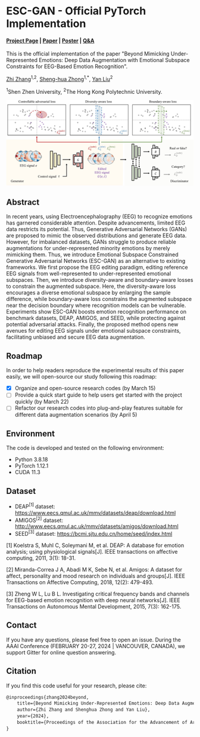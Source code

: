 # ESC-GAN - Official PyTorch Implementation

#### [Project Page](https://github.com/tczhangzhi/PyTorch-ESCGAN) | [Paper]() | [Poster](assets/poster.pdf) | [Q&A](https://app.gitter.im/#/room/!qsZoWNuxEXLNtnwSoI:gitter.im)

This is the official implementation of the paper "Beyond Mimicking Under-Represented Emotions: Deep Data Augmentation with Emotional Subspace Constraints for EEG-Based Emotion Recognition". 

[Zhi Zhang](https://github.com/tczhangzhi)<sup>1,2</sup>, [Sheng-hua Zhong](https://sheng-hua-zhong.weebly.com/)<sup>1,*</sup>, [Yan Liu](https://www4.comp.polyu.edu.hk/~csyliu/)<sup>2</sup>

<sup>1</sup>Shen Zhen University, <sup>2</sup>The Hong Kong Polytechnic University.

<div align="center">
    <img src="assets/framework.jpg">
</div>

## Abstract

In recent years, using Electroencephalography (EEG) to recognize emotions has garnered considerable attention. Despite advancements, limited EEG data restricts its potential. Thus, Generative Adversarial Networks (GANs) are proposed to mimic the observed distributions and generate EEG data. However, for imbalanced datasets, GANs struggle to produce reliable augmentations for under-represented minority emotions by merely mimicking them. Thus, we introduce Emotional Subspace Constrained Generative Adversarial Networks (ESC-GAN) as an alternative to existing frameworks. We first propose the EEG editing paradigm, editing reference EEG signals from well-represented to under-represented emotional subspaces. Then, we introduce diversity-aware and boundary-aware losses to constrain the augmented subspace. Here, the diversity-aware loss encourages a diverse emotional subspace by enlarging the sample difference, while boundary-aware loss constrains the augmented subspace near the decision boundary where recognition models can be vulnerable. Experiments show ESC-GAN boosts emotion recognition performance on benchmark datasets, DEAP, AMIGOS, and SEED, while protecting against potential adversarial attacks. Finally, the proposed method opens new avenues for editing EEG signals under emotional subspace constraints, facilitating unbiased and secure EEG data augmentation.

## Roadmap

In order to help readers reproduce the experimental results of this paper easily, we will open-source our study following this roadmap:

- [x] Organize and open-source research codes (by March 15)
- [ ] Provide a quick start guide to help users get started with the project quickly (by March 22)
- [ ] Refactor our research codes into plug-and-play features suitable for different data augmentation scenarios (by April 5)

## Environment

The code is developed and tested on the following environment:

* Python 3.8.18
* PyTorch 1.12.1
* CUDA 11.3

## Dataset

* DEAP<sup>[1]</sup> dataset: https://www.eecs.qmul.ac.uk/mmv/datasets/deap/download.html
* AMIGOS<sup>[2]</sup> dataset: http://www.eecs.qmul.ac.uk/mmv/datasets/amigos/download.html
* SEED<sup>[3]</sup> dataset: https://bcmi.sjtu.edu.cn/home/seed/index.html

[1] Koelstra S, Muhl C, Soleymani M, et al. DEAP: A database for emotion analysis; using physiological signals[J]. IEEE transactions on affective computing, 2011, 3(1): 18-31.

[2] Miranda-Correa J A, Abadi M K, Sebe N, et al. Amigos: A dataset for affect, personality and mood research on individuals and groups[J]. IEEE Transactions on Affective Computing, 2018, 12(2): 479-493.

[3] Zheng W L, Lu B L. Investigating critical frequency bands and channels for EEG-based emotion recognition with deep neural networks[J]. IEEE Transactions on Autonomous Mental Development, 2015, 7(3): 162-175.

## Contact

If you have any questions, please feel free to open an issue. During the AAAI Conference (FEBRUARY 20-27, 2024 | VANCOUVER, CANADA), we support Gitter for online question answering.

## Citation

If you find this code useful for your research, please cite:

```latex
@inproceedings{zhang2024beyond,
    title={Beyond Mimicking Under-Represented Emotions: Deep Data Augmentation with Emotional Subspace Constraints for {EEG}-Based Emotion Recognition},
    author={Zhi Zhang and Shenghua Zhong and Yan Liu},
    year={2024},
    booktitle={Proceedings of the Association for the Advancement of Artificial Intelligence Conference}
}
```